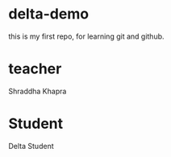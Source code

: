 # delta-demo
this is my first repo, for learning git and github.

# teacher 
Shraddha Khapra 

# Student 
Delta Student
